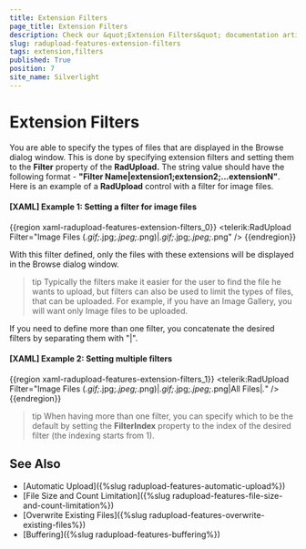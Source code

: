 ```yaml
---
title: Extension Filters
page_title: Extension Filters
description: Check our &quot;Extension Filters&quot; documentation article for the RadUpload {{ site.framework_name }} control.
slug: radupload-features-extension-filters
tags: extension,filters
published: True
position: 7
site_name: Silverlight
---
```


# Extension Filters

You are able to specify the types of files that are displayed in the Browse dialog window. This is done by specifying extension filters and setting them to the __Filter__ property of the __RadUpload.__ The string value should have the following format - __"Filter Name|extension1;extension2;...extensionN"__. Here is an example of a __RadUpload__ control with a filter for image files.

#### __[XAML] Example 1: Setting a filter for image files__  
{{region xaml-radupload-features-extension-filters_0}}
	<telerik:RadUpload Filter="Image Files (*.gif;*.jpg;*.jpeg;*.png)|*.gif;*.jpg;*.jpeg;*.png" />
{{endregion}}

With this filter defined, only the files with these extensions will be displayed in the Browse dialog window.

>tip Typically the filters make it easier for the user to find the file he wants to upload, but filters can also be used to limit the types of files, that can be uploaded. For example, if you have an Image Gallery, you will want only Image files to be uploaded.

If you need to define more than one filter, you concatenate the desired filters by separating them with "|".

#### __[XAML] Example 2: Setting multiple filters__  
{{region xaml-radupload-features-extension-filters_1}}
	<telerik:RadUpload Filter="Image Files (*.gif;*.jpg;*.jpeg;*.png)|*.gif;*.jpg;*.jpeg;*.png|All Files|*.*" />
{{endregion}}

>tip When having more than one filter, you can specify which to be the default by setting the __FilterIndex__ property to the index of the desired filter (the indexing starts from 1).

## See Also  
 * [Automatic Upload]({%slug radupload-features-automatic-upload%})
 * [File Size and Count Limitation]({%slug radupload-features-file-size-and-count-limitation%})
 * [Overwrite Existing Files]({%slug radupload-features-overwrite-existing-files%})
 * [Buffering]({%slug radupload-features-buffering%})
 